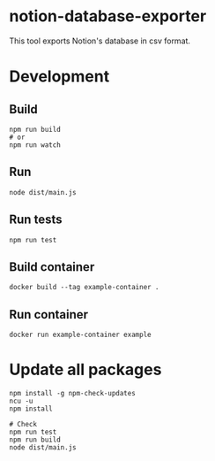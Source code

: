 # notion-database-exporter

This tool exports Notion's database in csv format.

# Development
## Build

```
npm run build
# or
npm run watch
```

## Run

```
node dist/main.js
```

## Run tests

```
npm run test
```

## Build container

```
docker build --tag example-container .
```

## Run container

```
docker run example-container example
```

# Update all packages

```
npm install -g npm-check-updates
ncu -u
npm install

# Check
npm run test
npm run build
node dist/main.js
```